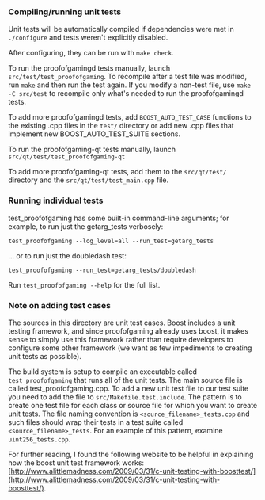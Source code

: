 ### Compiling/running unit tests

Unit tests will be automatically compiled if dependencies were met in `./configure`
and tests weren't explicitly disabled.

After configuring, they can be run with `make check`.

To run the proofofgamingd tests manually, launch `src/test/test_proofofgaming`. To recompile
after a test file was modified, run `make` and then run the test again. If you
modify a non-test file, use `make -C src/test` to recompile only what's needed
to run the proofofgamingd tests.

To add more proofofgamingd tests, add `BOOST_AUTO_TEST_CASE` functions to the existing
.cpp files in the `test/` directory or add new .cpp files that
implement new BOOST_AUTO_TEST_SUITE sections.

To run the proofofgaming-qt tests manually, launch `src/qt/test/test_proofofgaming-qt`

To add more proofofgaming-qt tests, add them to the `src/qt/test/` directory and
the `src/qt/test/test_main.cpp` file.

### Running individual tests

test_proofofgaming has some built-in command-line arguments; for
example, to run just the getarg_tests verbosely:

    test_proofofgaming --log_level=all --run_test=getarg_tests

... or to run just the doubledash test:

    test_proofofgaming --run_test=getarg_tests/doubledash

Run `test_proofofgaming --help` for the full list.

### Note on adding test cases

The sources in this directory are unit test cases.  Boost includes a
unit testing framework, and since proofofgaming already uses boost, it makes
sense to simply use this framework rather than require developers to
configure some other framework (we want as few impediments to creating
unit tests as possible).

The build system is setup to compile an executable called `test_proofofgaming`
that runs all of the unit tests.  The main source file is called
test_proofofgaming.cpp. To add a new unit test file to our test suite you need 
to add the file to `src/Makefile.test.include`. The pattern is to create 
one test file for each class or source file for which you want to create 
unit tests.  The file naming convention is `<source_filename>_tests.cpp` 
and such files should wrap their tests in a test suite 
called `<source_filename>_tests`. For an example of this pattern, 
examine `uint256_tests.cpp`.

For further reading, I found the following website to be helpful in
explaining how the boost unit test framework works:
[http://www.alittlemadness.com/2009/03/31/c-unit-testing-with-boosttest/](http://www.alittlemadness.com/2009/03/31/c-unit-testing-with-boosttest/).
